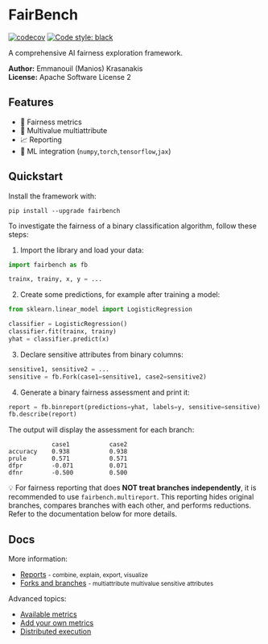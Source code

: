 # FairBench

[![codecov](https://codecov.io/gh/mever-team/FairBench/branch/main/graph/badge.svg?token=qeiNv3DN0W)](https://codecov.io/gh/mever-team/FairBench)
[![Code style: black](https://img.shields.io/badge/code%20style-black-000000.svg)](https://github.com/psf/black)

A comprehensive AI fairness exploration framework.

**Author:** Emmanouil (Manios) Krasanakis <br>
**License:** Apache Software License 2

## Features

- :blue_heart: Fairness metrics
- :flags: Multivalue multiattribute
- :chart_with_upwards_trend: Reporting
- :wrench: ML integration (`numpy`,`torch`,`tensorflow`,`jax`)

## Quickstart

Install the framework with:

```shell
pip install --upgrade fairbench
```

To investigate the fairness of a binary classification algorithm, follow these steps:

1. Import the library and load your data:

```python
import fairbench as fb

trainx, trainy, x, y = ...
```

2. Create some predictions, for example after training a model:

```python
from sklearn.linear_model import LogisticRegression

classifier = LogisticRegression()
classifier.fit(trainx, trainy)
yhat = classifier.predict(x)
```

3. Declare sensitive attributes from binary columns:

```python
sensitive1, sensitive2 = ...
sensitive = fb.Fork(case1=sensitive1, case2=sensitive2)
```

4. Generate a binary fairness assessment and print it:

```python
report = fb.binreport(predictions=yhat, labels=y, sensitive=sensitive)
fb.describe(report)
```

The output will display the assessment for each branch:

```
            case1           case2
accuracy    0.938           0.938
prule       0.571           0.571
dfpr        -0.071          0.071
dfnr        -0.500          0.500
```

:bulb: For fairness reporting that does 
**NOT treat branches independently**, 
it is recommended to use `fairbench.multireport`. 
This reporting hides original branches, compares 
branches with each other, and performs reductions. 
Refer to the documentation below for more details.


## Docs
More information:

- [Reports](docs/reports.md) <small>- combine, explain, export, visualize</small>
- [Forks and branches](docs/branches.md) <small>- multiattribute multivalue sensitive attributes</small>

Advanced topics:
- [Available metrics](docs/metrics.md)
- [Add your own metrics](CONTRIBUTING.md)
- [Distributed execution](docs/distributed.md)
